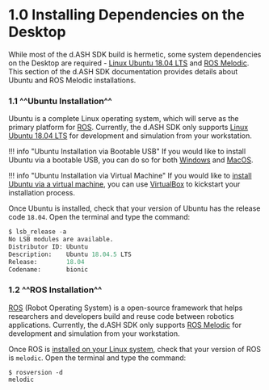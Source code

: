 # 1.0 Installing Dependencies on the Desktop

While most of the d.ASH SDK build is hermetic, some system dependencies on the Desktop are required -  [Linux Ubuntu 18.04 LTS](http://releases.ubuntu.com/18.04/)  and [ROS Melodic](http://wiki.ros.org/melodic/Installation/Ubuntu). This section of the d.ASH SDK documentation provides details about Ubuntu and ROS Melodic installations.

### 1.1 ^^Ubuntu Installation^^
Ubuntu is a complete Linux operating system, which will serve as the primary platform for [ROS](https://ubuntu.com/robotics/what-is-ros). Currently, the d.ASH SDK only supports [Linux Ubuntu 18.04 LTS](http://releases.ubuntu.com/18.04/) for development and simulation from your workstation. 

!!! info "Ubuntu Installation via Bootable USB"
    If you would like to install Ubuntu via a bootable USB, you can do so for both [Windows](https://ubuntu.com/tutorials/create-a-usb-stick-on-windows#1-overview) and [MacOS](https://ubuntu.com/tutorials/create-a-usb-stick-on-macos#1-overview).

!!! info "Ubuntu Installation via Virtual Machine"
    If you would like to [install Ubuntu via a virtual machine](https://codingwithmanny.medium.com/installing-ubuntu-18-04-on-mac-os-with-virtualbox-ac3b39678602), you can use [VirtualBox](https://www.virtualbox.org/wiki/Downloads) to kickstart your installation process.

Once Ubuntu is installed, check that your version of Ubuntu has the release code `18.04`.  Open the terminal and type the command:
``` python
$ lsb_release -a
No LSB modules are available.
Distributor ID: Ubuntu
Description:    Ubuntu 18.04.5 LTS
Release:        18.04
Codename:       bionic
```

### 1.2 ^^ROS Installation^^
[ROS](https://ubuntu.com/robotics/what-is-ros) (Robot Operating System) is a open-source framework that helps researchers and developers build and reuse code between robotics applications. Currently, the d.ASH SDK only supports [ROS Melodic](http://wiki.ros.org/melodic/Installation/Ubuntu) for development and simulation from your workstation. 

Once ROS is [installed on your Linux system](http://wiki.ros.org/melodic/Installation/Ubuntu), check that your version of ROS is `melodic`.  Open the terminal and type the command:

``` 
$ rosversion -d
melodic
```

